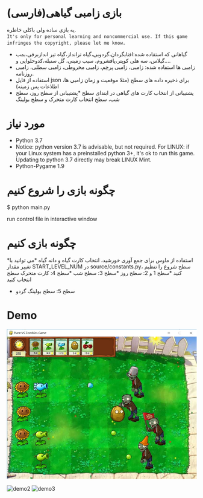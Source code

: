 # بازی زامبی گیاهی(فارسی)
  یه بازی ساده ولی باکلی خاطره. <br>
  `It's only for personal learning and noncommercial use. If this game infringes the copyright, please let me know.`
* گیاهانی که استفاده شده:افتابگردان،گردویی،گیاه ترانداز،گیاه تیر اندازبرفی،بمب گیلاس، سه هلی کوپتر،پافشروم، سیب زمینی، گل سنبله،کدوحلوایی و....
* زامبی ها استفاده شده: زامبی، زامبی پرچم، زامبی مخروطی، زامبی سطلی، زامبی روزنامه.
* استفاده از فایل json برای ذخیره داده های سطح (مثلا موقعیت و زمان زامبی ها، اطلاعات پس زمینه)
* پشتیبانی از انتخاب کارت های گیاهی در ابتدای سطح
*پشتیبانی از سطح روز، سطح شب، سطح انتخاب کارت متحرک و سطح بولینگ


# مورد نیاز
* Python 3.7 
* Notice: python version 3.7 is advisable, but not required. For LINUX: if your Linux system has a preinstalled python 3+, it's ok to run this game. Updating to python 3.7 directly may break LINUX Mint.
* Python-Pygame 1.9

# چگونه بازی را شروع کنیم
$ python main.py

run control file in interactive window

# چگونه بازی کنیم
*استفاده از ماوس برای جمع آوری خورشید، انتخاب کارت گیاه و دانه گیاه 
*می توانید با تغییر مقدار START_LEVEL_NUM در source/constants.py، سطح شروع را تنظیم کنید
  *سطح 1 و 2: سطح روز
  *سطح 3: سطح شب
  *سطح 4: کارت متحرک سطح انتخاب کنید
  * سطح 5: سطح بولینگ گردو

# Demo
![demo1](https://raw.githubusercontent.com/sajadbazra/game-python/master/demo/demo1.jpg)

![demo2](https://raw.githubusercontent.com/marblexu/PythonPlantsVsZombies/master/demo/demo2.jpg)
![demo3]([https://raw.githubusercontent.com/sajadbazra/game-python/blob/main/demo/demo3.jpg])

